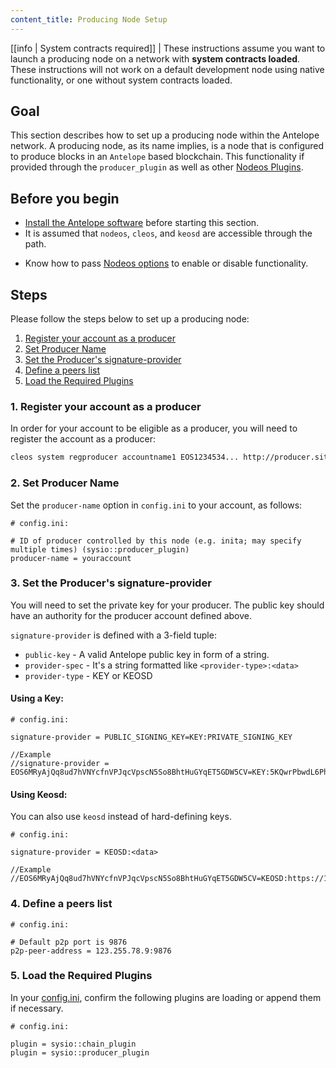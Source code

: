 ```yaml
---
content_title: Producing Node Setup
---
```


[[info | System contracts required]]
| These instructions assume you want to launch a producing node on a network with **system contracts loaded**. These instructions will not work on a default development node using native functionality, or one without system contracts loaded.

## Goal

This section describes how to set up a producing node within the Antelope network. A producing node, as its name implies, is a node that is configured to produce blocks in an `Antelope` based blockchain. This functionality if provided through the `producer_plugin` as well as other [Nodeos Plugins](../../03_plugins/index.md).

## Before you begin

* [Install the Antelope software](../../../00_install/index.md) before starting this section.
* It is assumed that `nodeos`, `cleos`, and `keosd` are accessible through the path.

[//]: # ( THIS IS A COMMENT LINK BELOW IS BROKEN )  
[//]: # ( If you built Antelope using shell scripts, make sure to run the  Install Script ../../../00_install/01_build-from-source/01_shell-scripts/03_install-antelope-binaries.md )  

* Know how to pass [Nodeos options](../../02_usage/00_nodeos-options.md) to enable or disable functionality.

## Steps

Please follow the steps below to set up a producing node:

1. [Register your account as a producer](#1-register-your-account-as-a-producer)
2. [Set Producer Name](#2-set-producer-name)
3. [Set the Producer's signature-provider](#3-set-the-producers-signature-provider)
4. [Define a peers list](#4-define-a-peers-list)
5. [Load the Required Plugins](#5-load-the-required-plugins)

### 1. Register your account as a producer

In order for your account to be eligible as a producer, you will need to register the account as a producer:

```sh
cleos system regproducer accountname1 EOS1234534... http://producer.site Antarctica
```

### 2. Set Producer Name

Set the `producer-name` option in `config.ini` to your account, as follows:

```console
# config.ini:

# ID of producer controlled by this node (e.g. inita; may specify multiple times) (sysio::producer_plugin)
producer-name = youraccount
```

### 3. Set the Producer's signature-provider

You will need to set the private key for your producer. The public key should have an authority for the producer account defined above.

`signature-provider` is defined with a 3-field tuple:
* `public-key` - A valid Antelope public key in form of a string.
* `provider-spec` - It's a string formatted like `<provider-type>:<data>`
* `provider-type` - KEY or KEOSD

#### Using a Key:

```console
# config.ini:

signature-provider = PUBLIC_SIGNING_KEY=KEY:PRIVATE_SIGNING_KEY

//Example
//signature-provider = EOS6MRyAjQq8ud7hVNYcfnVPJqcVpscN5So8BhtHuGYqET5GDW5CV=KEY:5KQwrPbwdL6PhXujxW37FSSQZ1JiwsST4cqQzDeyXtP79zkvFD3
```

#### Using Keosd:
You can also use `keosd` instead of hard-defining keys.

```console
# config.ini:

signature-provider = KEOSD:<data>   

//Example
//EOS6MRyAjQq8ud7hVNYcfnVPJqcVpscN5So8BhtHuGYqET5GDW5CV=KEOSD:https://127.0.0.1:88888
```

### 4. Define a peers list

```console
# config.ini:

# Default p2p port is 9876
p2p-peer-address = 123.255.78.9:9876
```

### 5. Load the Required Plugins

In your [config.ini](../index.md), confirm the following plugins are loading or append them if necessary.

```console
# config.ini:

plugin = sysio::chain_plugin
plugin = sysio::producer_plugin
```
